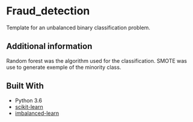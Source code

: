 # Fraud_detection
Template for an unbalanced binary classification problem.

## Additional information
Random forest was the algorithm used for the classification. 
SMOTE was use to generate exemple of the minority class.

## Built With
* Python 3.6
* [scikit-learn](http://scikit-learn.org/stable/index.html)
* [imbalanced-learn](https://imbalanced-learn.readthedocs.io/en/stable/)
